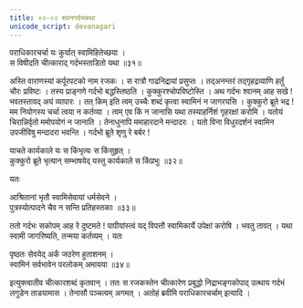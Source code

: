```yaml
---
title: ०२-०२ श्वानगर्दभकथा
unicode_script: devanagari
---
```

पराधिकारचर्चा यः कुर्यात् स्वामिहितेच्छया ।  
स विषीदति चीत्काराद् गर्दभस्ताडितो यथा ॥३१॥

अस्ति वाराणस्यां कर्पूरपटको नाम रजकः । स रात्रौ गाढनिद्रायां प्रसुप्तः । तद्अनन्तरं तद्गृहद्रव्याणि हर्तुं चौरः प्रविष्टः । तस्य प्राङ्गणे गर्दभो बद्धस्तिष्ठति । कुक्कुरश्चोपविष्टोस्ति । अथ गर्दभः श्वानम् आह सखे ! भवतस्तावद् अयं व्यापारः । तत् किम् इति त्वम् उच्चैः शब्दं कृत्वा स्वामिनं न जागरयसि । कुक्कुरो ब्रूते भद्र ! मम नियोगस्य चर्चा त्वया न कर्तव्या । त्वम् एव किं न जानासि यथा तस्याहर्निशं गृहरक्षां करोमि । यतोयं चिरान्निर्वृतो ममोपयोगं न जानाति । तेनाधुनापि ममाहारदाने मन्दादरः । यतो विना विधुरदर्शनं स्वामिन उपजीविषु मन्दादरा भवन्ति । गर्दभो ब्रूते शृणु रे बर्बर !

याचते कार्यकाले यः स किंभृत्यः स किंसुहृत् ।  
कुक्कुरो ब्रूते भृत्यान् सम्भाषयेद् यस्तु कार्यकाले स किंप्रभुः ॥३२॥

यतः

आश्रितानां भृतौ स्वामिसेवायां धर्मसेवने ।  
पुत्रस्योत्पादने चैव न सन्ति प्रतिहस्तकाः ॥३३॥

ततो गर्दभः सकोपम् आह रे दुष्टमते ! पापीयांस्त्वं यद् विपत्तौ स्वामिकार्ये उपेक्षां करोषि । भवतु तावत् । यथा स्वामी जागरिष्यति, तन्मया कर्तव्यम् । यतः

पृष्ठतः सेवयेद् अर्कं जठरेण हुताशनम् ।  
स्वामिनं सर्वभावेन परलोकम् अमायया ॥३४॥

इत्युक्त्वातीव चीत्कारशब्दं कृतवान् । ततः स रजकस्तेन चीत्कारेण प्रबुद्धो निद्राभङ्गकोपाद् उत्थाय गर्दभं लगुडेन ताडयामास । तेनासौ पञ्चत्वम् अगमत् । अतोहं ब्रवीमि पराधिकारचर्चाम् इत्यादि ।  
